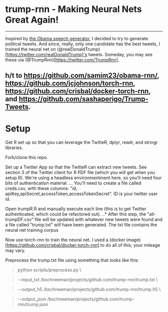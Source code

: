 # trump-rnn - Making Neural Nets Great Again!
---
Inspired by [the Obama speech generator](https://medium.com/@samim/obama-rnn-machine-generated-political-speeches-c8abd18a2ea0#.3and4fbdf), I decided to try to generate political tweets. And since, really, only one candidate has the best tweets, I trained the neural net on (\@realDonaldTrump)[https://twitter.com/realDonaldTrump]'s tweets. Someday, you may see these via (\@TrumpRnn)[https://twitter.com/TrumpRnn].

h/t to https://github.com/samim23/obama-rnn/, https://github.com/jcjohnson/torch-rnn, https://github.com/crisbal/docker-torch-rnn, and https://github.com/sashaperigo/Trump-Tweets. 
---
# Setup

Get R set up so that you can leverage the TwitteR, dplyr, readr, and stringr libraries.

Fork/clone this repo.

Set up a Twitter App so that the TwitteR can extract new tweets. See section 3 of the Twitter client for R PDF file (which you will get when you setup R). We're using a headless environmentment here, so you'll need four bits of authentication material.
... You'll need to create a file called creds.csv, with these columns: "id, apiKey,apiSecret,accessToken,accessTokenSecret". ID is your twitter user id.

Open trumpR.R and manually execute each line (this is to get Twitter authenticated, which could be refactored out).
..* After this step, the "all-trumpDF.csv" file will be updated with whatever new tweets were found and a file called "trump.txt" will have been generated. The txt file contains the neural net training corpus

Now use torch-rnn to train the neural net. I used a (docker image)[https://github.com/crisbal/docker-torch-rnn] to do all of this; your mileage may vary.

Preprocess the trump.txt file using something that looks like this:

> python scripts/preprocess.py \

>  --input_txt /bschneeman/projects/github.com/trump-rnn/trump.txt \  

>  --output_h5 /bschneeman/projects/github.com/trump-rnn/trump.h5 \  

>  --output_json /bschneeman/projects/github.com/trump-rnn/trump.json

